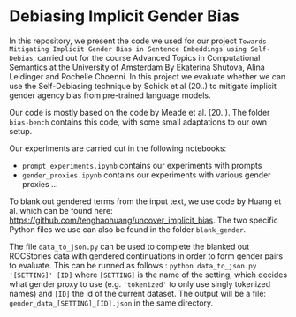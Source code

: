 # Debiasing Implicit Gender Bias

In this repository, we present the code we  used for our project `Towards Mitigating Implicit Gender Bias in Sentence Embeddings using
Self-Debias`, carried out for the course Advanced Topics in Computational Semantics at the University of Amsterdam By Ekaterina Shutova, Alina Leidinger and Rochelle Choenni.
In this project we evaluate whether we can use the Self-Debiasing technique by Schick et al (20..) to mitigate implicit gender agency bias from pre-trained language models. 

Our code is mostly based on the code by Meade et al. (20..). The folder `bias-bench` contains this code, with some small adaptations to our own setup. 

Our experiments are carried out in the following notebooks:
* `prompt_experiments.ipynb` contains our experiments with prompts
* `gender_proxies.ipynb` contains our experiments with various gender proxies ...


To blank out gendered terms from the input text, we use code by Huang et al. which can be found here: https://github.com/tenghaohuang/uncover_implicit_bias. The two specific Python files we use can also be found in the folder `blank_gender`.

The file `data_to_json.py` can be used to complete the blanked out ROCStories data with gendered continuations in order to form gender pairs to evaluate. This can be runned as follows :
`python data_to_json.py '[SETTING]' [ID]`
where `[SETTING]` is the name of the setting, which decides what gender proxy to use (e.g. `'tokenized'` to only use singly tokenized names) and `[ID]` the id of the current dataset. The output will be a file:
`gender_data_[SETTING]_[ID].json` in the same directory.

